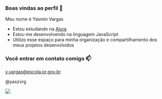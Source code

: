 ### Boas vindas ao perfil 💙

Meu nome é Yasmin Vargas

- Estou estudando na [Alura](https://www.alura..com.br)
- Estou me desenvolvendo na linguagem JavaScript
- Utilizo esse espaço para minha organização e compartilhamento dos meus projetos desenvolvidos
 
### Você entrar em contato comigo 📫

y.vargas@escola.pr.gov.br

@yaszvrg

![](https://media1.tenor.com/m/JHp-pctUPkcAAAAC/margotsprestige-monkey-backpack.gif)
